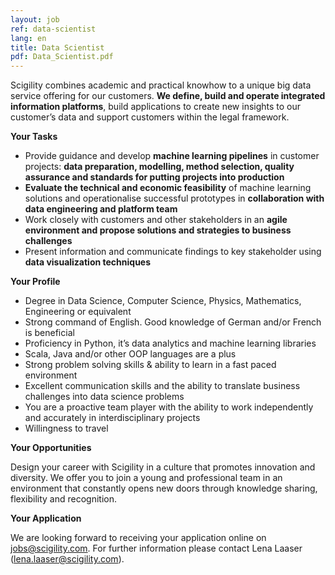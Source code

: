```yaml
---
layout: job
ref: data-scientist
lang: en
title: Data Scientist
pdf: Data_Scientist.pdf
---
```


Scigility combines academic and practical knowhow to a unique big data service offering for our customers. **We define, build and operate integrated information platforms**, build applications to create new insights to our customer’s data and support customers within the legal framework.

**Your Tasks**

* Provide guidance and develop **machine learning pipelines** in customer projects: **data preparation, modelling, method selection, quality assurance and standards for putting projects into production**
* **Evaluate the technical and economic feasibility** of machine learning solutions and operationalise successful prototypes in **collaboration with data engineering and platform team**
* Work closely with customers and other stakeholders in an **agile environment and propose solutions and strategies to business challenges**
* Present information and communicate findings to key stakeholder using **data visualization techniques**

**Your Profile**

* Degree in Data Science, Computer Science, Physics, Mathematics, Engineering or equivalent
* Strong command of English. Good knowledge of German and/or French is beneficial
* Proficiency in Python, it’s data analytics and machine learning libraries
* Scala, Java and/or other OOP languages are a plus
* Strong problem solving skills & ability to learn in a fast paced environment
* Excellent communication skills and the ability to translate business challenges into data science problems
* You are a proactive team player with the ability to work independently and accurately in interdisciplinary projects
* Willingness to travel

**Your Opportunities**

Design your career with Scigility in a culture that promotes innovation and diversity. We offer you to join a young and professional team in an environment that constantly opens new doors through knowledge sharing, flexibility and recognition.

**Your Application**

We are looking forward to receiving your application online on jobs@scigility.com. For further information please contact Lena Laaser (lena.laaser@scigility.com).
